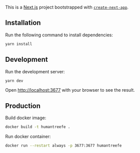 This is a [Next.js](https://nextjs.org/) project bootstrapped with [`create-next-app`](https://github.com/vercel/next.js/tree/canary/packages/create-next-app).

## Installation

Run the following command to install dependencies:

```bash
yarn install
```

## Development

Run the development server:

```bash
yarn dev
```

Open [http://localhost:3677](http://localhost:3677) with your browser to see the result.

## Production

Build docker image:

```bash
docker build -t humantreefe .
```

Run docker container:

```bash
docker run --restart always -p 3677:3677 humantreefe
```
